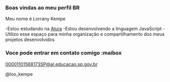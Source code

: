 ### Boas vindas ao meu perfil BR

Meu nome é Lorrany Kempe 

-Estou estudando na [Alura](https://wwww.alura.com.br)
-Estou desenvolvendo a linguagem JavaScript
-Utilizo esse espaço para minha organização e compartilhamento dos meus projetos desenvolvidos

### Voce pode entrar em contato comigo :maibox 

00001101568173SP@al.educacao.sp.gov.br

@loo_kempe
